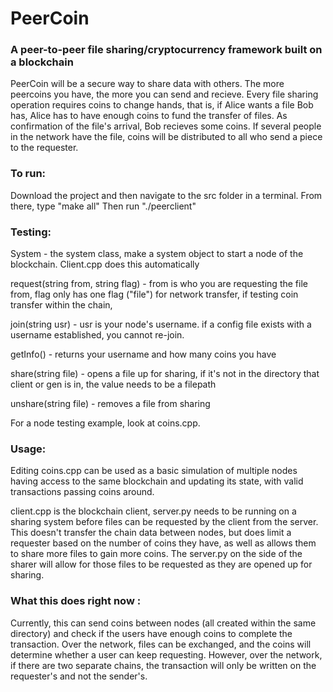 # PeerCoin
### A peer-to-peer file sharing/cryptocurrency framework built on a blockchain
PeerCoin will be a secure way to share data with others. The more peercoins you have, the more you can send and recieve.
Every file sharing operation requires coins to change hands, that is, if Alice wants a file Bob has, Alice has to have enough coins to
fund the transfer of files. As confirmation of the file's arrival, Bob recieves some coins. If several people in the network have the file, 
coins will be distributed to all who send a piece to the requester.
### To run:
Download the project and then navigate to the src folder in a terminal.
From there, type "make all"
Then run "./peerclient"

### Testing:
System - the system class, make a system object to start a node of the blockchain. Client.cpp does this automatically

request(string from, string flag) - from is who you are requesting the file from, flag only has one flag ("file") for network transfer, if testing coin transfer within the chain, 

join(string usr) - usr is your node's username. if a config file exists with a username established, you cannot re-join.

getInfo() - returns your username and how many coins you have

share(string file) - opens a file up for sharing, if it's not in the directory that client or gen is in, the value needs to be a filepath

unshare(string file) - removes a file from sharing

For a node testing example, look at coins.cpp.

### Usage:
Editing coins.cpp can be used as a basic simulation of multiple nodes having access to the same blockchain and updating its state, with valid transactions passing coins around.

client.cpp is the blockchain client, server.py needs to be running on a sharing system before files can be requested by the client from the server. This doesn't transfer the chain data between nodes, but does limit a requester based on the number of coins they have, as well as allows them to share more files to gain more coins. The server.py on the side of the sharer will allow for those files to be requested as they are opened up for sharing.

### What this does right now :
Currently, this can send coins between nodes (all created within the same directory) and check if the users have enough coins to complete the transaction. Over the network, files can be exchanged, and the coins will determine whether a user can keep requesting. However, over the network, if there are two separate chains, the transaction will only be written on the requester's and not the sender's. 
